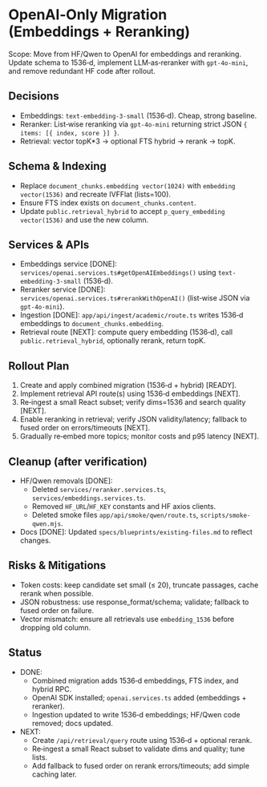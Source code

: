 # OpenAI‑Only Migration (Embeddings + Reranking)

Scope: Move from HF/Qwen to OpenAI for embeddings and reranking. Update schema to 1536‑d, implement LLM‑as‑reranker with `gpt-4o-mini`, and remove redundant HF code after rollout.

## Decisions

- Embeddings: `text-embedding-3-small` (1536‑d). Cheap, strong baseline.
- Reranker: List‑wise reranking via `gpt-4o-mini` returning strict JSON `{ items: [{ index, score }] }`.
- Retrieval: vector topK\*3 → optional FTS hybrid → rerank → topK.

## Schema & Indexing

- Replace `document_chunks.embedding vector(1024)` with `embedding vector(1536)` and recreate IVFFlat (lists=100).
- Ensure FTS index exists on `document_chunks.content`.
- Update `public.retrieval_hybrid` to accept `p_query_embedding vector(1536)` and use the new column.

## Services & APIs

- Embeddings service [DONE]: `services/openai.services.ts#getOpenAIEmbeddings()` using `text-embedding-3-small` (1536‑d).
- Reranker service [DONE]: `services/openai.services.ts#rerankWithOpenAI()` (list‑wise JSON via `gpt-4o-mini`).
- Ingestion [DONE]: `app/api/ingest/academic/route.ts` writes 1536‑d embeddings to `document_chunks.embedding`.
- Retrieval route [NEXT]: compute query embedding (1536‑d), call `public.retrieval_hybrid`, optionally rerank, return topK.

## Rollout Plan

1. Create and apply combined migration (1536‑d + hybrid) [READY].
2. Implement retrieval API route(s) using 1536‑d embeddings [NEXT].
3. Re‑ingest a small React subset; verify dims=1536 and search quality [NEXT].
4. Enable reranking in retrieval; verify JSON validity/latency; fallback to fused order on errors/timeouts [NEXT].
5. Gradually re‑embed more topics; monitor costs and p95 latency [NEXT].

## Cleanup (after verification)

- HF/Qwen removals [DONE]:
  - Deleted `services/reranker.services.ts`, `services/embeddings.services.ts`.
  - Removed `HF_URL`/`HF_KEY` constants and HF axios clients.
  - Deleted smoke files `app/api/smoke/qwen/route.ts`, `scripts/smoke-qwen.mjs`.
- Docs [DONE]: Updated `specs/blueprints/existing-files.md` to reflect changes.

## Risks & Mitigations

- Token costs: keep candidate set small (≤ 20), truncate passages, cache rerank when possible.
- JSON robustness: use response_format/schema; validate; fallback to fused order on failure.
- Vector mismatch: ensure all retrievals use `embedding_1536` before dropping old column.

## Status

- DONE:
  - Combined migration adds 1536‑d embeddings, FTS index, and hybrid RPC.
  - OpenAI SDK installed; `openai.services.ts` added (embeddings + reranker).
  - Ingestion updated to write 1536‑d embeddings; HF/Qwen code removed; docs updated.
- NEXT:
  - Create `/api/retrieval/query` route using 1536‑d + optional rerank.
  - Re‑ingest a small React subset to validate dims and quality; tune lists.
  - Add fallback to fused order on rerank errors/timeouts; add simple caching later.
